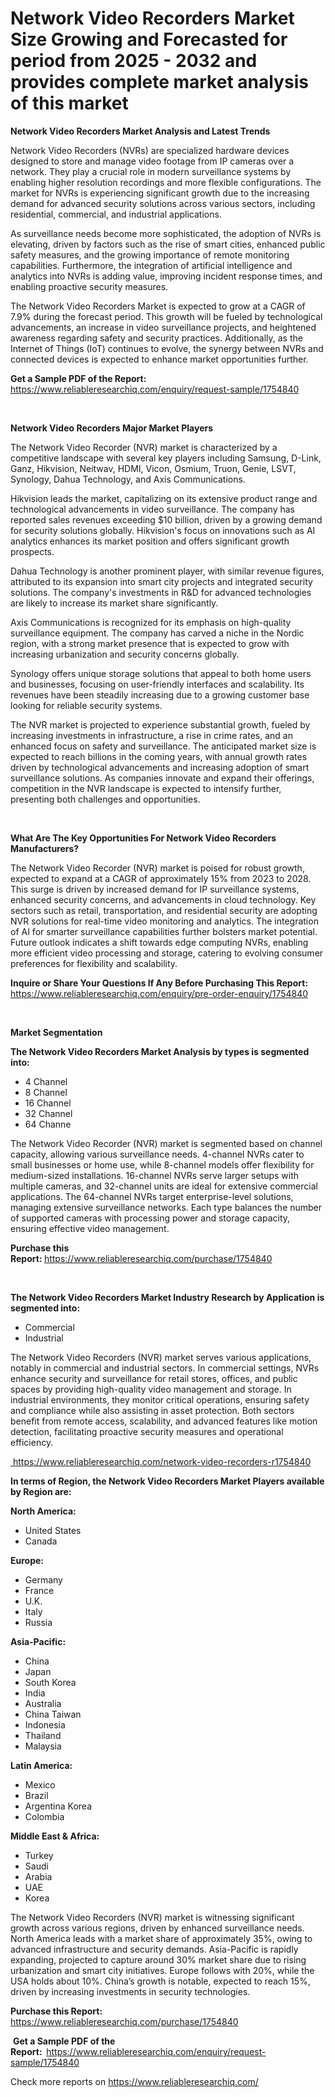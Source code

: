 <p><h1>Network Video Recorders Market Size Growing and Forecasted for period from 2025 - 2032 and provides complete market analysis of this market</h1></p><p><strong>Network Video Recorders Market Analysis and Latest Trends</strong></p>
<p><p>Network Video Recorders (NVRs) are specialized hardware devices designed to store and manage video footage from IP cameras over a network. They play a crucial role in modern surveillance systems by enabling higher resolution recordings and more flexible configurations. The market for NVRs is experiencing significant growth due to the increasing demand for advanced security solutions across various sectors, including residential, commercial, and industrial applications.</p><p>As surveillance needs become more sophisticated, the adoption of NVRs is elevating, driven by factors such as the rise of smart cities, enhanced public safety measures, and the growing importance of remote monitoring capabilities. Furthermore, the integration of artificial intelligence and analytics into NVRs is adding value, improving incident response times, and enabling proactive security measures.</p><p>The Network Video Recorders Market is expected to grow at a CAGR of 7.9% during the forecast period. This growth will be fueled by technological advancements, an increase in video surveillance projects, and heightened awareness regarding safety and security practices. Additionally, as the Internet of Things (IoT) continues to evolve, the synergy between NVRs and connected devices is expected to enhance market opportunities further.</p></p>
<p><strong>Get a Sample PDF of the Report:&nbsp;</strong> <a href="https://www.reliableresearchiq.com/enquiry/request-sample/1754840?utm_campaign=2757&utm_medium=2&utm_source=Github&utm_content=ia&utm_term=10042025&utm_id=network-video-recorders">https://www.reliableresearchiq.com/enquiry/request-sample/1754840</a></p>
<p>&nbsp;</p>
<p><strong>Network Video Recorders Major Market Players</strong></p>
<p><p>The Network Video Recorder (NVR) market is characterized by a competitive landscape with several key players including Samsung, D-Link, Ganz, Hikvision, Neitwav, HDMI, Vicon, Osmium, Truon, Genie, LSVT, Synology, Dahua Technology, and Axis Communications.</p><p>Hikvision leads the market, capitalizing on its extensive product range and technological advancements in video surveillance. The company has reported sales revenues exceeding $10 billion, driven by a growing demand for security solutions globally. Hikvision's focus on innovations such as AI analytics enhances its market position and offers significant growth prospects.</p><p>Dahua Technology is another prominent player, with similar revenue figures, attributed to its expansion into smart city projects and integrated security solutions. The company's investments in R&D for advanced technologies are likely to increase its market share significantly.</p><p>Axis Communications is recognized for its emphasis on high-quality surveillance equipment. The company has carved a niche in the Nordic region, with a strong market presence that is expected to grow with increasing urbanization and security concerns globally.</p><p>Synology offers unique storage solutions that appeal to both home users and businesses, focusing on user-friendly interfaces and scalability. Its revenues have been steadily increasing due to a growing customer base looking for reliable security systems.</p><p>The NVR market is projected to experience substantial growth, fueled by increasing investments in infrastructure, a rise in crime rates, and an enhanced focus on safety and surveillance. The anticipated market size is expected to reach billions in the coming years, with annual growth rates driven by technological advancements and increasing adoption of smart surveillance solutions. As companies innovate and expand their offerings, competition in the NVR landscape is expected to intensify further, presenting both challenges and opportunities.</p></p>
<p>&nbsp;</p>
<p><strong>What Are The Key Opportunities For Network Video Recorders Manufacturers?</strong></p>
<p><p>The Network Video Recorder (NVR) market is poised for robust growth, expected to expand at a CAGR of approximately 15% from 2023 to 2028. This surge is driven by increased demand for IP surveillance systems, enhanced security concerns, and advancements in cloud technology. Key sectors such as retail, transportation, and residential security are adopting NVR solutions for real-time video monitoring and analytics. The integration of AI for smarter surveillance capabilities further bolsters market potential. Future outlook indicates a shift towards edge computing NVRs, enabling more efficient video processing and storage, catering to evolving consumer preferences for flexibility and scalability.</p></p>
<p><strong>Inquire or Share Your Questions If Any Before Purchasing This Report:</strong> <a href="https://www.reliableresearchiq.com/enquiry/pre-order-enquiry/1754840?utm_campaign=2757&utm_medium=2&utm_source=Github&utm_content=ia&utm_term=10042025&utm_id=network-video-recorders">https://www.reliableresearchiq.com/enquiry/pre-order-enquiry/1754840</a></p>
<p>&nbsp;</p>
<p><strong>Market Segmentation</strong></p>
<p><strong>The Network Video Recorders Market Analysis by types is segmented into:</strong></p>
<p><ul><li>4 Channel</li><li>8 Channel</li><li>16 Channel</li><li>32 Channel</li><li>64 Channe</li></ul></p>
<p><p>The Network Video Recorder (NVR) market is segmented based on channel capacity, allowing various surveillance needs. 4-channel NVRs cater to small businesses or home use, while 8-channel models offer flexibility for medium-sized installations. 16-channel NVRs serve larger setups with multiple cameras, and 32-channel units are ideal for extensive commercial applications. The 64-channel NVRs target enterprise-level solutions, managing extensive surveillance networks. Each type balances the number of supported cameras with processing power and storage capacity, ensuring effective video management.</p></p>
<p><strong>Purchase this Report:&nbsp;</strong><a href="https://www.reliableresearchiq.com/purchase/1754840?utm_campaign=2757&utm_medium=2&utm_source=Github&utm_content=ia&utm_term=10042025&utm_id=network-video-recorders">https://www.reliableresearchiq.com/purchase/1754840</a></p>
<p>&nbsp;</p>
<p><strong>The Network Video Recorders Market Industry Research by Application is segmented into:</strong></p>
<p><ul><li>Commercial</li><li>Industrial</li></ul></p>
<p><p>The Network Video Recorders (NVR) market serves various applications, notably in commercial and industrial sectors. In commercial settings, NVRs enhance security and surveillance for retail stores, offices, and public spaces by providing high-quality video management and storage. In industrial environments, they monitor critical operations, ensuring safety and compliance while also assisting in asset protection. Both sectors benefit from remote access, scalability, and advanced features like motion detection, facilitating proactive security measures and operational efficiency.</p></p>
<p><a href="https://www.reliableresearchiq.com/network-video-recorders-r1754840?utm_campaign=2757&utm_medium=2&utm_source=Github&utm_content=ia&utm_term=10042025&utm_id=network-video-recorders">&nbsp;https://www.reliableresearchiq.com/network-video-recorders-r1754840</a></p>
<p><strong>In terms of Region, the Network Video Recorders Market Players available by Region are:</strong></p>
<p>
    <p> <strong> North America: </strong>
        <ul>
            <li>United States</li>
            <li>Canada</li>
        </ul>
        </p> 
    <p> <strong> Europe: </strong>
        <ul>
            <li>Germany</li>
            <li>France</li>
            <li>U.K.</li>
            <li>Italy</li>
            <li>Russia</li>
        </ul>
        </p> 
    <p> <strong> Asia-Pacific: </strong>
        <ul>
            <li>China</li>
            <li>Japan</li>
            <li>South Korea</li>
            <li>India</li>
            <li>Australia</li>
            <li>China Taiwan</li>
            <li>Indonesia</li>
            <li>Thailand</li>
            <li>Malaysia</li>
        </ul>
        </p> 
    <p> <strong> Latin America: </strong>
        <ul>
            <li>Mexico</li>
            <li>Brazil</li>
            <li>Argentina Korea</li>
            <li>Colombia</li>
        </ul>
        </p> 
    <p> <strong> Middle East & Africa: </strong>
        <ul>
            <li>Turkey</li>
            <li>Saudi</li>
            <li>Arabia</li>
            <li>UAE</li>
            <li>Korea</li>
        </ul>
    </p>
    </p>
<p><p>The Network Video Recorders (NVR) market is witnessing significant growth across various regions, driven by enhanced surveillance needs. North America leads with a market share of approximately 35%, owing to advanced infrastructure and security demands. Asia-Pacific is rapidly expanding, projected to capture around 30% market share due to rising urbanization and smart city initiatives. Europe follows with 20%, while the USA holds about 10%. China’s growth is notable, expected to reach 15%, driven by increasing investments in security technologies.</p></p>
<p><strong>Purchase this Report: </strong><a href="https://www.reliableresearchiq.com/purchase/1754840?utm_campaign=2757&utm_medium=2&utm_source=Github&utm_content=ia&utm_term=10042025&utm_id=network-video-recorders">https://www.reliableresearchiq.com/purchase/1754840</a></p>
<p>&nbsp;<strong>Get a Sample PDF of the Report:&nbsp;&nbsp;</strong><a href="https://www.reliableresearchiq.com/enquiry/request-sample/1754840?utm_campaign=2757&utm_medium=2&utm_source=Github&utm_content=ia&utm_term=10042025&utm_id=network-video-recorders">https://www.reliableresearchiq.com/enquiry/request-sample/1754840</a></p>
<p><strong></strong></p>
<p>Check more reports on <a href="https://www.reliableresearchiq.com/?utm_campaign=2757&utm_medium=2&utm_source=Github&utm_content=ia&utm_term=10042025&utm_id=network-video-recorders">https://www.reliableresearchiq.com/</a></p>